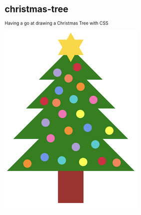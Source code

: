 # christmas-tree

Having a go at drawing a Christmas Tree with CSS

![alt text](treev1.png "Rockin' around the Christmas tree")
